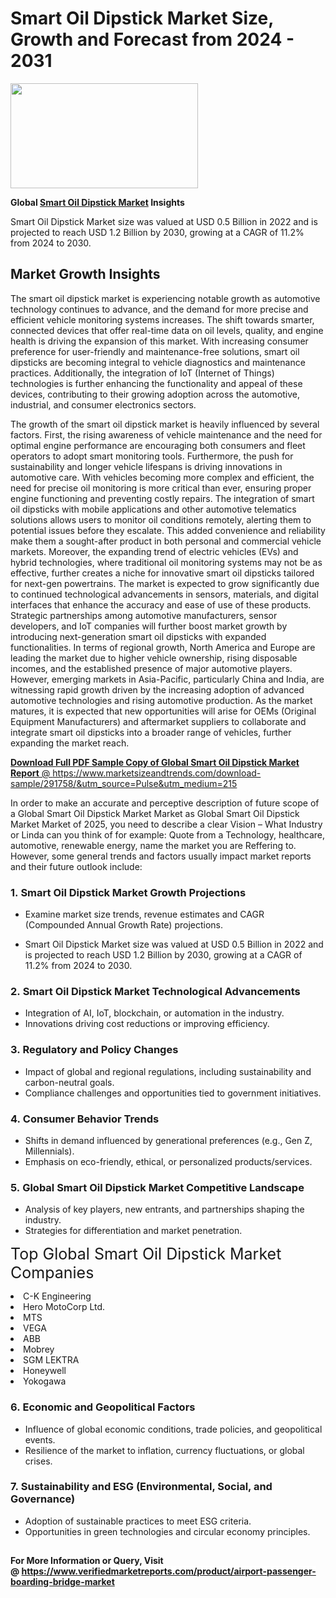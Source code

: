 <H1>Smart Oil Dipstick Market Size, Growth and Forecast from 2024 - 2031</H1><img class="aligncenter size-medium wp-image-584254" src="https://thirdeyenews.in/wp-content/uploads/2024/09/Global-Market-Research-300x168.jpeg" alt="" width="300" height="168" /><p><strong>Global&nbsp;<a href="https://www.marketsizeandtrends.com/download-sample/291758/&amp;utm_source=Pulse&amp;utm_medium=215">Smart Oil Dipstick Market</a> Insights</strong></p><p>Smart Oil Dipstick Market size was valued at USD 0.5 Billion in 2022 and is projected to reach USD 1.2 Billion by 2030, growing at a CAGR of 11.2% from 2024 to 2030.</p><p><h2>Market Growth Insights</h2> <p>The smart oil dipstick market is experiencing notable growth as automotive technology continues to advance, and the demand for more precise and efficient vehicle monitoring systems increases. The shift towards smarter, connected devices that offer real-time data on oil levels, quality, and engine health is driving the expansion of this market. With increasing consumer preference for user-friendly and maintenance-free solutions, smart oil dipsticks are becoming integral to vehicle diagnostics and maintenance practices. Additionally, the integration of IoT (Internet of Things) technologies is further enhancing the functionality and appeal of these devices, contributing to their growing adoption across the automotive, industrial, and consumer electronics sectors.</p> <p><a href="#"></a></p> <p>The growth of the smart oil dipstick market is heavily influenced by several factors. First, the rising awareness of vehicle maintenance and the need for optimal engine performance are encouraging both consumers and fleet operators to adopt smart monitoring tools. Furthermore, the push for sustainability and longer vehicle lifespans is driving innovations in automotive care. With vehicles becoming more complex and efficient, the need for precise oil monitoring is more critical than ever, ensuring proper engine functioning and preventing costly repairs. The integration of smart oil dipsticks with mobile applications and other automotive telematics solutions allows users to monitor oil conditions remotely, alerting them to potential issues before they escalate. This added convenience and reliability make them a sought-after product in both personal and commercial vehicle markets. Moreover, the expanding trend of electric vehicles (EVs) and hybrid technologies, where traditional oil monitoring systems may not be as effective, further creates a niche for innovative smart oil dipsticks tailored for next-gen powertrains. The market is expected to grow significantly due to continued technological advancements in sensors, materials, and digital interfaces that enhance the accuracy and ease of use of these products. Strategic partnerships among automotive manufacturers, sensor developers, and IoT companies will further boost market growth by introducing next-generation smart oil dipsticks with expanded functionalities. In terms of regional growth, North America and Europe are leading the market due to higher vehicle ownership, rising disposable incomes, and the established presence of major automotive players. However, emerging markets in Asia-Pacific, particularly China and India, are witnessing rapid growth driven by the increasing adoption of advanced automotive technologies and rising automotive production. As the market matures, it is expected that new opportunities will arise for OEMs (Original Equipment Manufacturers) and aftermarket suppliers to collaborate and integrate smart oil dipsticks into a broader range of vehicles, further expanding the market reach.</p> <p><a href="#"></p><p><span class=""><strong>Download Full PDF Sample Copy of Global Smart Oil Dipstick Market Report</strong> @ <a href="https://www.marketsizeandtrends.com/download-sample/291758/&amp;utm_source=Pulse&amp;utm_medium=215" target="_blank">https://www.marketsizeandtrends.com/download-sample/291758/&amp;utm_source=Pulse&amp;utm_medium=215</a></span></p><p>In order to make an accurate and perceptive description of future scope of a Global&nbsp;Smart Oil Dipstick Market Market as Global&nbsp;Smart Oil Dipstick Market Market of 2025, you need to describe a clear Vision &ndash; What Industry or Linda can you think of for example: Quote from a Technology, healthcare, automotive, renewable energy, name the market you are Reffering to. However, some general trends and factors usually impact market reports and their future outlook include:</p><h3>1.&nbsp;<strong>Smart Oil Dipstick Market Growth Projections</strong></h3><ul><li>Examine market size trends, revenue estimates and CAGR (Compounded Annual Growth Rate) projections.</li><li><p>Smart Oil Dipstick Market size was valued at USD 0.5 Billion in 2022 and is projected to reach USD 1.2 Billion by 2030, growing at a CAGR of 11.2% from 2024 to 2030.</p></li></ul><h3>2.&nbsp;<strong>Smart Oil Dipstick Market Technological Advancements</strong></h3><ul><li>Integration of AI, IoT, blockchain, or automation in the industry.</li><li>Innovations driving cost reductions or improving efficiency.</li></ul><h3>3.&nbsp;<strong>Regulatory and Policy Changes</strong></h3><ul><li>Impact of global and regional regulations, including sustainability and carbon-neutral goals.</li><li>Compliance challenges and opportunities tied to government initiatives.</li></ul><h3>4.&nbsp;<strong>Consumer Behavior Trends</strong></h3><ul><li>Shifts in demand influenced by generational preferences (e.g., Gen Z, Millennials).</li><li>Emphasis on eco-friendly, ethical, or personalized products/services.</li></ul><h3>5.&nbsp;<strong>Global Smart Oil Dipstick Market Competitive Landscape</strong></h3><ul><li>Analysis of key players, new entrants, and partnerships shaping the industry.</li><li>Strategies for differentiation and market penetration.</li></ul><p data-pm-slice="1 1 []"><span style="color: inherit; font-family: inherit; font-size: 25px;">Top Global Smart Oil Dipstick Market Companies</span></p><div class="" data-test-id=""><p><li>C-K Engineering</li><li> Hero MotoCorp Ltd.</li><li> MTS</li><li> VEGA</li><li> ABB</li><li> Mobrey</li><li> SGM LEKTRA</li><li> Honeywell</li><li> Yokogawa</li></p></div><h3>6.&nbsp;<strong>Economic and Geopolitical Factors</strong></h3><ul><li>Influence of global economic conditions, trade policies, and geopolitical events.</li><li>Resilience of the market to inflation, currency fluctuations, or global crises.</li></ul><h3>7.&nbsp;<strong>Sustainability and ESG (Environmental, Social, and Governance)</strong></h3><ul><li>Adoption of sustainable practices to meet ESG criteria.</li><li>Opportunities in green technologies and circular economy principles.</li></ul><h2><strong style="font-size: 14px;">For More Information or Query, Visit @&nbsp;</strong><a style="background-color: #ffffff; font-size: 14px;" href="https://www.marketsizeandtrends.com/report/smart-oil-dipstick-market/" target="_blank">https://www.verifiedmarketreports.com/product/airport-passenger-boarding-bridge-market</a></h2>
